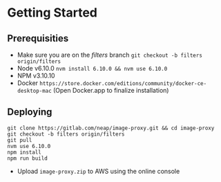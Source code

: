 # Getting Started

## Prerequisities

- Make sure you are on the *filters* branch ```git checkout -b filters origin/filters```
- Node v6.10.0 ```nvm install 6.10.0 && nvm use 6.10.0```
- NPM v3.10.10
- Docker ```https://store.docker.com/editions/community/docker-ce-desktop-mac``` (Open Docker.app to finalize installation)

## Deploying

```
git clone https://gitlab.com/neap/image-proxy.git && cd image-proxy
git checkout -b filters origin/filters
git pull
nvm use 6.10.0
npm install
npm run build
```

- Upload ```image-proxy.zip``` to AWS using the online console